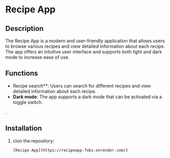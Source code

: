 # Recipe App

## Description

The Recipe App is a modern and user-friendly application that allows users to browse various recipes and view detailed information about each recipe. The app offers an intuitive user interface and supports both light and dark mode to increase ease of use.

## Functions

- Recipe search**: Users can search for different recipes and view detailed information about each recipe.
- **Dark mode**: The app supports a dark mode that can be activated via a toggle switch.

.

## Installation

1. clon the repository:
   ```bash
   [Recipe App](https://recipeapp-7obz.onrender.com/)

